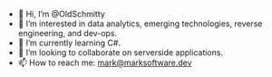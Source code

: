 - 👋 Hi, I’m @OldSchmitty
- 👀 I’m interested in data analytics, emerging technologies, reverse engineering, and dev-ops.
- 🌱 I’m currently learning C#.
- 💞️ I’m looking to collaborate on serverside applications.
- 📫 How to reach me: mark@marksoftware.dev

<!---
OldSchmitty/OldSchmitty is a ✨ special ✨ repository because its `README.md` (this file) appears on your GitHub profile.
You can click the Preview link to take a look at your changes.
--->
